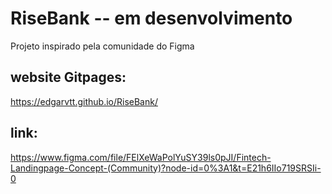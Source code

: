# RiseBank -- em desenvolvimento
Projeto inspirado pela comunidade do Figma
## website Gitpages:
https://edgarvtt.github.io/RiseBank/
## link:
https://www.figma.com/file/FElXeWaPolYuSY39ls0pJI/Fintech-Landingpage-Concept-(Community)?node-id=0%3A1&t=E21h6IIo719SRSIi-0
